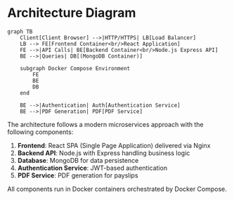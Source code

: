 # Architecture Diagram

```mermaid
graph TB
    Client[Client Browser] -->|HTTP/HTTPS| LB[Load Balancer]
    LB --> FE[Frontend Container<br/>React Application]
    FE -->|API Calls| BE[Backend Container<br/>Node.js Express API]
    BE -->|Queries| DB[(MongoDB Container)]
    
    subgraph Docker Compose Environment
        FE
        BE
        DB
    end
    
    BE -->|Authentication| Auth[Authentication Service]
    BE -->|PDF Generation| PDF[PDF Service]
```

The architecture follows a modern microservices approach with the following components:

1. **Frontend**: React SPA (Single Page Application) delivered via Nginx
2. **Backend API**: Node.js with Express handling business logic
3. **Database**: MongoDB for data persistence
4. **Authentication Service**: JWT-based authentication
5. **PDF Service**: PDF generation for payslips

All components run in Docker containers orchestrated by Docker Compose.
